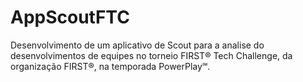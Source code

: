 # AppScoutFTC

Desenvolvimento de um aplicativo de Scout para a analise do desenvolvimentos de equipes no torneio FIRST® Tech Challenge, da organização FIRST®, na temporada PowerPlay℠. 

